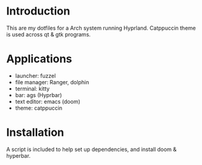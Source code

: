 # Introduction
This are my dotfiles for a Arch system running Hyprland.  Catppuccin theme is used across qt & gtk programs.

# Applications
- launcher: fuzzel
- file manager: Ranger, dolphin
- terminal: kitty
- bar: ags (Hyprbar)
- text editor: emacs (doom)
- theme: catppuccin

# Installation 
A script is included to help set up dependencies, and install doom & hyperbar.
